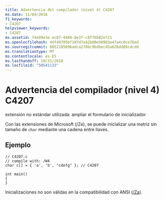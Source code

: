 ```yaml
---
title: Advertencia del compilador (nivel 4) C4207
ms.date: 11/04/2016
f1_keywords:
- C4207
helpviewer_keywords:
- C4207
ms.assetid: f4e09e3e-ac87-4489-8e3f-c8f76b82e721
ms.openlocfilehash: 44f49705bf197d7a42b80e50983e47a4c0ce7bed
ms.sourcegitcommit: 6052185696adca270bc9bdbec45a626dd89cdcdd
ms.translationtype: MT
ms.contentlocale: es-ES
ms.lasthandoff: 10/31/2018
ms.locfileid: "50541133"
---
```

# <a name="compiler-warning-level-4-c4207"></a>Advertencia del compilador (nivel 4) C4207

extensión no estándar utilizada: ampliar el formulario de inicializador

Con las extensiones de Microsoft (/Ze), se puede inicializar una matriz sin tamaño de `char` mediante una cadena entre llaves.

## <a name="example"></a>Ejemplo

```
// C4207.c
// compile with: /W4
char c[] = { 'a', 'b', "cdefg" }; // C4207

int main()
{
}
```

Inicializaciones no son válidas en la compatibilidad con ANSI ([/Za](../../build/reference/za-ze-disable-language-extensions.md)).